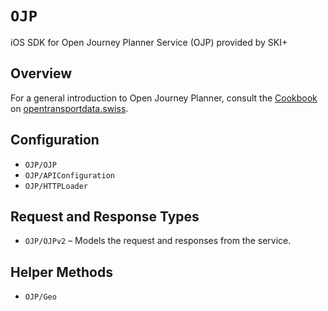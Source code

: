 # ``OJP``

iOS SDK for Open Journey Planner Service (OJP) provided by SKI+

## Overview

For a general introduction to Open Journey Planner, consult the [Cookbook](https://opentransportdata.swiss/de/cookbook/open-journey-planner-ojp/) on [opentransportdata.swiss](https://opentransportdata.swiss).

## Configuration

- ``OJP/OJP``
- ``OJP/APIConfiguration``
- ``OJP/HTTPLoader``

## Request and Response Types

- ``OJP/OJPv2`` – Models the request and responses from the service.

## Helper Methods

- ``OJP/Geo``
